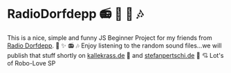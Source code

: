 # RadioDorfdepp 📻  🎼 🎵 🎶

This is a nice, simple and funny JS Beginner Project for my friends from [Radio Dorfdepp](https://soundcloud.com/radiodorfdepp). 🧠 ✨ 📻 🎶
Enjoy listening to the random sound files...we will publish that stuff shortly on [kallekrass.de](https://kallekrass.de) 🎤 and [stefanpertschi.de](https://stefanpertschi.de) 🤖 💘 Lot's of Robo-Love SP 


